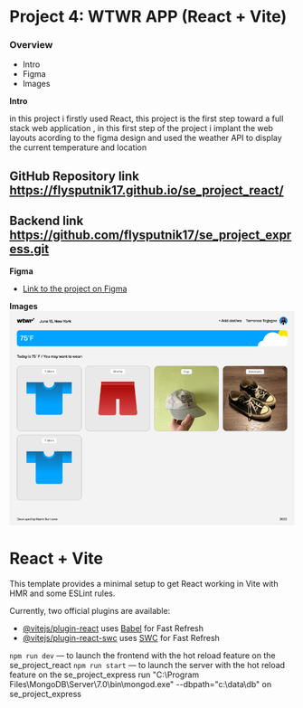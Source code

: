 # Project 4: WTWR APP (React + Vite)

### Overview

- Intro
- Figma
- Images

**Intro**

in this project i firstly used React, this project is the first step toward a full stack web application , in this first step of the project i implant the web layouts acording to the figma design and used the weather API to display the current temperature and location

## GitHub Repository link https://flysputnik17.github.io/se_project_react/

## Backend link https://github.com/flysputnik17/se_project_express.git

**Figma**

- [Link to the project on Figma](https://www.figma.com/file/F03bTb81Pw8IDPj5Y9rc5i/Sprint-10-%7C-WTWR?type=design&node-id=311-433&mode=design&t=LjAzKFQzsk4C4qG5-0)

**Images**  
![alt-text](./src/assets/WTWR%20APP.png)

# React + Vite

This template provides a minimal setup to get React working in Vite with HMR and some ESLint rules.

Currently, two official plugins are available:

- [@vitejs/plugin-react](https://github.com/vitejs/vite-plugin-react/blob/main/packages/plugin-react/README.md) uses [Babel](https://babeljs.io/) for Fast Refresh
- [@vitejs/plugin-react-swc](https://github.com/vitejs/vite-plugin-react-swc) uses [SWC](https://swc.rs/) for Fast Refresh

`npm run dev` — to launch the frontend with the hot reload feature on the se_project_react
`npm run start` — to launch the server with the hot reload feature on the se_project_express
run "C:\Program Files\MongoDB\Server\7.0\bin\mongod.exe" --dbpath="c:\data\db" on se_project_express
